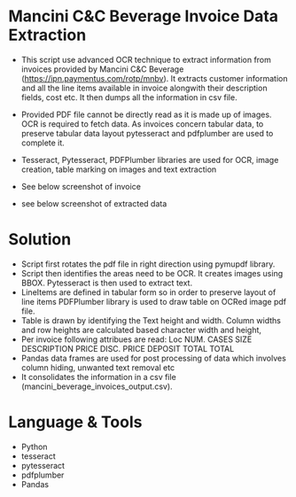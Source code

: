 # Mancini C&C Beverage Invoice Data Extraction 
- This script use advanced OCR technique to extract information from invoices provided by Mancini C&C Beverage (https://ipn.paymentus.com/rotp/mnbv). It extracts customer information and all the line items available in invoice alongwith their description fields, cost etc. It then dumps all the information in csv file. 
- Provided PDF file cannot be directly read as it is made up of images. OCR is required to fetch data. As invoices concern tabular data, to preserve tabular data layout pytesseract and pdfplumber are used to complete it. 
- Tesseract, Pytesseract, PDFPlumber libraries are used for OCR, image creation, table marking on images and text extraction
- See below screenshot of invoice 


- see below screenshot of extracted data
  


# Solution
- Script first rotates the pdf file in right direction using pymupdf library.
- Script then identifies the areas need to be OCR. It creates images using BBOX. Pytesseract is then used to extract text. 
- LineItems are defined in tabular form so in order to preserve layout of line items PDFPlumber library is used to draw table on OCRed image pdf file. 
- Table is drawn by identifying the Text height and width. Column widths and row heights are calculated based character width and height, 
- Per invoice following attribues are read: Loc 	NUM.	CASES	SIZE	DESCRIPTION	PRICE	DISC.	PRICE	DEPOSIT TOTAL	TOTAL
- Pandas data frames are used for post processing of data which involves column hiding, unwanted text removal etc 
- It consolidates the information in a csv file (mancini_beverage_invoices_output.csv).
 

# Language & Tools
- Python
- tesseract
- pytesseract
- pdfplumber
- Pandas


